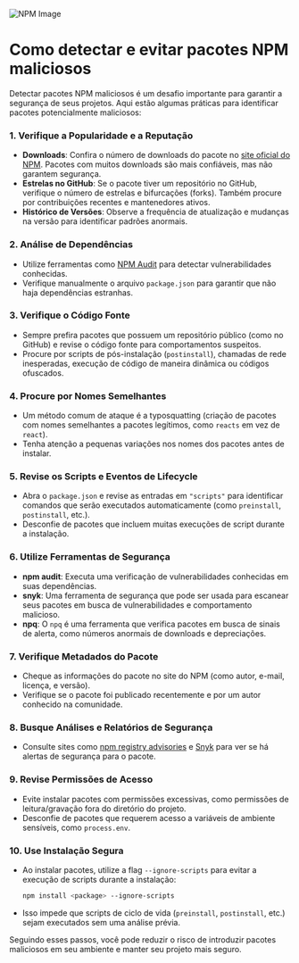 
![NPM Image](https://upload.wikimedia.org/wikipedia/commons/thumb/d/db/Npm-logo.svg/120px-Npm-logo.svg.png)
# Como detectar e evitar pacotes NPM maliciosos

Detectar pacotes NPM maliciosos é um desafio importante para garantir a segurança de seus projetos. Aqui estão algumas práticas para identificar pacotes potencialmente maliciosos:

### 1. **Verifique a Popularidade e a Reputação**
   - **Downloads**: Confira o número de downloads do pacote no [site oficial do NPM](https://www.npmjs.com/). Pacotes com muitos downloads são mais confiáveis, mas não garantem segurança.
   - **Estrelas no GitHub**: Se o pacote tiver um repositório no GitHub, verifique o número de estrelas e bifurcações (forks). Também procure por contribuições recentes e mantenedores ativos.
   - **Histórico de Versões**: Observe a frequência de atualização e mudanças na versão para identificar padrões anormais.

### 2. **Análise de Dependências**
   - Utilize ferramentas como [NPM Audit](npm-audit.md) para detectar vulnerabilidades conhecidas.
   - Verifique manualmente o arquivo `package.json` para garantir que não haja dependências estranhas.

### 3. **Verifique o Código Fonte**
   - Sempre prefira pacotes que possuem um repositório público (como no GitHub) e revise o código fonte para comportamentos suspeitos.
   - Procure por scripts de pós-instalação (`postinstall`), chamadas de rede inesperadas, execução de código de maneira dinâmica ou códigos ofuscados.

### 4. **Procure por Nomes Semelhantes**
   - Um método comum de ataque é a typosquatting (criação de pacotes com nomes semelhantes a pacotes legítimos, como `reacts` em vez de `react`).
   - Tenha atenção a pequenas variações nos nomes dos pacotes antes de instalar.

### 5. **Revise os Scripts e Eventos de Lifecycle**
   - Abra o `package.json` e revise as entradas em `"scripts"` para identificar comandos que serão executados automaticamente (como `preinstall`, `postinstall`, etc.).
   - Desconfie de pacotes que incluem muitas execuções de script durante a instalação.

### 6. **Utilize Ferramentas de Segurança**
   - **npm audit**: Executa uma verificação de vulnerabilidades conhecidas em suas dependências.
   - **snyk**: Uma ferramenta de segurança que pode ser usada para escanear seus pacotes em busca de vulnerabilidades e comportamento malicioso.
   - **npq**: O `npq` é uma ferramenta que verifica pacotes em busca de sinais de alerta, como números anormais de downloads e depreciações.

### 7. **Verifique Metadados do Pacote**
   - Cheque as informações do pacote no site do NPM (como autor, e-mail, licença, e versão).
   - Verifique se o pacote foi publicado recentemente e por um autor conhecido na comunidade.

### 8. **Busque Análises e Relatórios de Segurança**
   - Consulte sites como [npm registry advisories](https://www.npmjs.com/advisories) e [Snyk](https://snyk.io/vuln) para ver se há alertas de segurança para o pacote.

### 9. **Revise Permissões de Acesso**
   - Evite instalar pacotes com permissões excessivas, como permissões de leitura/gravação fora do diretório do projeto.
   - Desconfie de pacotes que requerem acesso a variáveis de ambiente sensíveis, como `process.env`.

### 10. **Use Instalação Segura**
   - Ao instalar pacotes, utilize a flag `--ignore-scripts` para evitar a execução de scripts durante a instalação:
     ```bash
     npm install <package> --ignore-scripts
     ```
   - Isso impede que scripts de ciclo de vida (`preinstall`, `postinstall`, etc.) sejam executados sem uma análise prévia.

Seguindo esses passos, você pode reduzir o risco de introduzir pacotes maliciosos em seu ambiente e manter seu projeto mais seguro.
